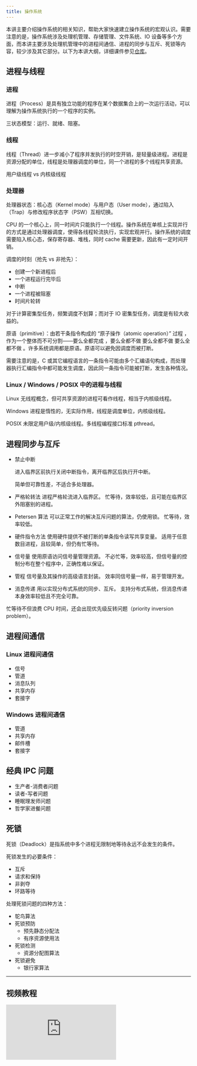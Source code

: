 ```yaml
---
title: 操作系统
---
```


本讲主要介绍操作系统的相关知识，帮助大家快速建立操作系统的宏观认识。需要注意的是，操作系统涉及处理机管理、存储管理、文件系统、IO 设备等多个方面，而本讲主要涉及处理机管理中的进程间通信、进程的同步与互斥、死锁等内容，较少涉及其它部分。以下为本讲大纲，详细课件参见[仓库](https://github.com/eesast/training2020/blob/master/OS)。

## 进程与线程

### 进程

进程（Process）是具有独立功能的程序在某个数据集合上的一次运行活动，可以理解为操作系统执行的一个程序的实例。

三状态模型：运行、就绪、阻塞。

### 线程

线程（Thread）进一步减小了程序并发执行的时空开销，是轻量级进程。进程是资源分配的单位，线程是处理器调度的单位，同一个进程的多个线程共享资源。

用户级线程 vs 内核级线程

### 处理器

处理器状态：核心态（Kernel mode）与用户态（User mode），通过陷入（Trap）与修改程序状态字（PSW）互相切换。

CPU 的一个核心上，同一时间片只能执行一个线程。操作系统在单核上实现并行的方式是通过处理器调度，使得各线程轮流执行，实现宏观并行。操作系统的调度需要陷入核心态，保存寄存器、堆栈，同时 cache 需要更新，因此有一定时间开销。

调度的时刻（抢先 vs 非抢先）：

- 创建一个新进程后
- 一个进程运行完毕后
- 中断
- 一个进程被阻塞
- 时间片轮转

对于计算密集型任务，频繁调度不划算；而对于 IO 密集型任务，调度是有较大收益的。

原语（primitive）：由若干条指令构成的 “原子操作（atomic operation）” 过程 ，作为一个整体而不可分割——要么全都完成 ，要么全都不做 要么全都不做 要么全都不做 。许多系统调用都是原语。原语可以避免因调度而被打断。

需要注意的是，C 或其它编程语言的一条指令可能由多个汇编语句构成，而处理器执行汇编指令中都可能发生调度，因此同一条指令可能被打断，发生各种情况。

### Linux / Windows / POSIX 中的进程与线程

Linux 无线程概念，但可共享资源的进程可看作线程，相当于内核级线程。

Windows 进程是惰性的，无实际作用，线程是调度单位，内核级线程。

POSIX 未限定用户级/内核级线程。多线程编程接口标准 pthread。

## 进程同步与互斥

- 禁止中断

  进入临界区前执行关闭中断指令，离开临界区后执行开中断。

  简单但可靠性差，不适合多处理器。

- 严格轮转法
  进程严格轮流进入临界区。
  忙等待，效率较低，且可能在临界区外阻塞别的进程。
- Petersen 算法
  可以正常工作的解决互斥问题的算法，仍使用锁。
  忙等待，效率较低。
- 硬件指令方法
  使用硬件提供不被打断的单条指令读写共享变量。
  适用于任意数目进程，且较简单，但仍有忙等待。
- 信号量
  使用原语访问信号量管理资源。
  不必忙等，效率较高，但信号量的控制分布在整个程序中，正确性难以保证。
- 管程
  信号量及其操作的高级语言封装。
  效率同信号量一样，易于管理开发。
- 消息传递
  用以实现分布式系统的同步、互斥。
  支持分布式系统，但消息传递本身效率较低且不完全可靠。

忙等待不但浪费 CPU 时间，还会出现优先级反转问题（priority inversion problem）。

## 进程间通信

### Linux 进程间通信

- 信号
- 管道
- 消息队列
- 共享内存
- 套接字

### Windows 进程间通信

- 管道
- 共享内存
- 邮件槽
- 套接字

## 经典 IPC 问题

- 生产者-消费者问题
- 读者-写者问题
- 睡眠理发师问题
- 哲学家进餐问题

## 死锁

死锁（Deadlock）是指系统中多个进程无限制地等待永远不会发生的条件。

死锁发生的必要条件：

- 互斥
- 请求和保持
- 非剥夺
- 环路等待

处理死锁问题的四种方法：

- 鸵鸟算法
- 死锁预防
  - 预先静态分配法
  - 有序资源使用法
- 死锁检测
  - 资源分配图算法
- 死锁避免
  - 银行家算法

---

## 视频教程

![type:video](https://player.bilibili.com/player.html?aid=243753051&cid=212400186&page=7&as_wide=1&high_quality=1&danmaku=0&autoplay=false)
